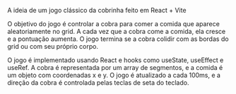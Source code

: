A ideia de um jogo clássico da cobrinha feito em React + Vite 

O objetivo do jogo é controlar a cobra para comer a comida que aparece aleatoriamente no grid. A cada vez que a cobra come a comida, ela cresce e a pontuação aumenta. O jogo termina se a cobra colidir com as bordas do grid ou com seu próprio corpo.

O jogo é implementado usando React e hooks como useState, useEffect e useRef. A cobra é representada por um array de segmentos, e a comida é um objeto com coordenadas x e y. O jogo é atualizado a cada 100ms, e a direção da cobra é controlada pelas teclas de seta do teclado.